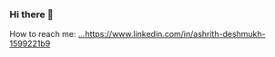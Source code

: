   ### Hi there 👋
  How to reach me: [...](https://www.linkedin.com/in/ashrith-deshmukh-1599221b9)https://www.linkedin.com/in/ashrith-deshmukh-1599221b9

